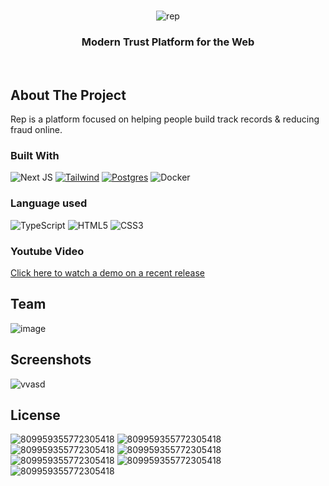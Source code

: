 <!-- PROJECT LOGO -->
<br />
<div align="center">
  
    
![rep](https://github.com/brandonhach/Rep/assets/58790036/0d139030-b538-4e18-a79d-ce770ef0e227)

  </a>
  <h3 align="center">Modern Trust Platform for the Web</h3>
</div>
<br>

<!-- ABOUT THE PROJECT -->
## About The Project

Rep is a platform focused on helping people build track records & reducing fraud online.

### Built With
![Next JS](https://img.shields.io/badge/Next-black?style=for-the-badge&logo=next.js&logoColor=white)
[![Tailwind][Tailwind]][Tailwind-url]
[![Postgres][Postgres]][Postgres-url]
![Docker](https://img.shields.io/badge/docker-%230db7ed.svg?style=for-the-badge&logo=docker&logoColor=white)

### Language used

![TypeScript](https://img.shields.io/badge/typescript-%23007ACC.svg?style=for-the-badge&logo=typescript&logoColor=white)
![HTML5](https://img.shields.io/badge/html5-%23E34F26.svg?style=for-the-badge&logo=html5&logoColor=white)
![CSS3](https://img.shields.io/badge/css3-%231572B6.svg?style=for-the-badge&logo=css3&logoColor=white)

### Youtube Video
[Click here to watch a demo on a recent release](https://www.youtube.com/watch?v=19nKQoN_Ghc)

## Team
![image](https://github.com/brandonhach/Rep/assets/58790036/f6e78ac1-86a6-4fef-9c4c-ac85c73712b8)

## Screenshots
![vvasd](https://github.com/brandonhach/rep/assets/58790036/6ff5eea9-fe15-4986-b4f7-b528136f4d17)


<!-- MARKDOWN LINKS & IMAGES -->
[product-screenshot]: images/screenshot.png
[Flask]: https://img.shields.io/badge/flask-%23000.svg?style=for-the-badge&logo=flask&logoColor=white
[Flask-url]: https://flask.palletsprojects.com/en/3.0.x/
[React.js]: https://img.shields.io/badge/React-20232A?style=for-the-badge&logo=react&logoColor=61DAFB
[React-url]: https://reactjs.org/
[Tailwind]: https://img.shields.io/badge/tailwindcss-%2338B2AC.svg?style=for-the-badge&logo=tailwind-css&logoColor=white
[Tailwind-url]: https://tailwindcss.com/
[Postgres]: https://img.shields.io/badge/postgres-%23316192.svg?style=for-the-badge&logo=postgresql&logoColor=white
[Postgres-url]: https://www.postgresql.org/


<!-- LICENSE -->
## License

![809959355772305418](https://i.imgur.com/8gMl1O2.png)
![809959355772305418](https://i.imgur.com/8gMl1O2.png)
![809959355772305418](https://i.imgur.com/8gMl1O2.png)
![809959355772305418](https://i.imgur.com/8gMl1O2.png)
![809959355772305418](https://i.imgur.com/8gMl1O2.png)
![809959355772305418](https://i.imgur.com/8gMl1O2.png)
![809959355772305418](https://i.imgur.com/8gMl1O2.png)
